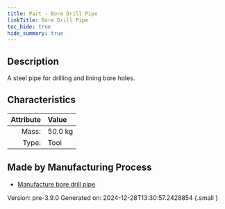 ```yaml
---
title: Part - Bore Drill Pipe
linkTitle: Bore Drill Pipe
toc_hide: true
hide_summary: true
---
```


## Description
A steel pipe for drilling and lining bore holes.

## Characteristics

| Attribute      | Value |
|--------:|:------|
|Mass:|50.0 kg|
|Type:|Tool|

## Made by Manufacturing Process

- [Manufacture bore drill pipe](/docs/definitions/process/manufacture-bore-drill-pipe)



Version: pre-3.9.0 Generated on: 2024-12-28T13:30:57.2428854
{.small }


